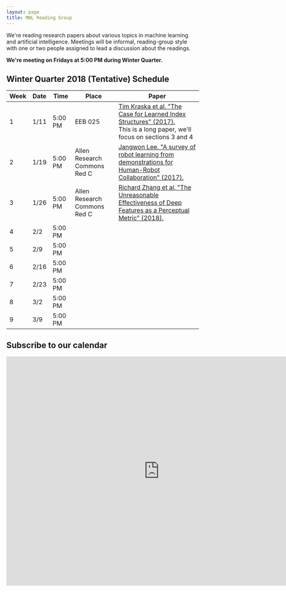 ```yaml
---
layout: page
title: MWL Reading Group
---
```


We're reading research papers about various topics in machine learning and
artificial intelligence. Meetings will be informal, reading-group style with one
or two people assigned to lead a discussion about the readings.

**We're meeting on Fridays at 5:00 PM during Winter Quarter.**

## Winter Quarter 2018 (Tentative) Schedule

| Week | Date | Time | Place | Paper |
|------|------|---------|---------|----------------------------------------------------------------------------------------------------------------------------------------------------------------------------------------------------------------------------------------------------------------|
| 1 | 1/11 | 5:00 PM | EEB 025 | [Tim Kraska et al. "The Case for Learned Index Structures" (2017).](https://www.semanticscholar.org/paper/The-Case-for-Learned-Index-Structures-Kraska-Beutel/64a418a61bc7e427fd33980764759db646e48ceb) <br> This is a long paper, we'll focus on sections 3 and 4 |
| 2 | 1/19 | 5:00 PM | Allen Research Commons Red C | [Jangwon Lee. "A survey of robot learning from demonstrations for Human-Robot Collaboration" (2017).](https://arxiv.org/abs/1710.08789) |
| 3 | 1/26 | 5:00 PM | Allen Research Commons Red C | [Richard Zhang et al. "The Unreasonable Effectiveness of Deep Features as a Perceptual Metric" (2018).](https://arxiv.org/abs/1801.03924v1) |
| 4 | 2/2 | 5:00 PM |  |  |
| 5 | 2/9 | 5:00 PM |  |  |
| 6 | 2/16 | 5:00 PM |  |  |
| 7 | 2/23 | 5:00 PM |  |  |
| 8 | 3/2 | 5:00 PM |  |  |
| 9 | 3/9 | 5:00 PM |  |  |


## Subscribe to our calendar

<iframe src="https://calendar.google.com/calendar/embed?src=n1h36rcrbe7fj7fk78bthomjt8%40group.calendar.google.com&ctz=America/Los_Angeles" style="border: 0" width="800" height="600" frameborder="0" scrolling="no"></iframe>
